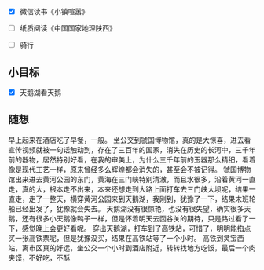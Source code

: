 - [x] 微信读书《小镇喧嚣》
- [ ] 纸质阅读《中国国家地理陕西》
- [ ] 骑行


## 小目标
- [x] 天鹅湖看天鹅

## 随想
早上起来在酒店吃了早餐，一般。
坐公交到虢国博物馆，真的是大惊喜，进去看宣传视频就被一句话触动到，存在了三百年的国家，消失在历史的长河中，三千年前的器物，居然特别好看，在我的审美上，为什么三千年前的玉器那么精细，看着像是现代工艺一样，原来曾经多么辉煌都会消失的，甚至会不被记得。
虢国博物馆出来进去黄河公园的东门，黄海在三门峡特别清澈，而且水很多，沿着黄河一直走，真的大，根本走不出来，本来还想走到大路上面打车去三门峡大坝呢，结果一直走，走了一整天，横穿黄河公园来到天鹅湖，我刚到，犹豫了一下，结果末班轮船已经出发了，犹豫就会失去。
天鹅湖没有很惊艳，也没有很失望，确实很多天鹅，还有很多小天鹅像鸭子一样，但是怀着明天去函谷关的期待，只是路过看了一下，感觉晚上会更好看呢。
穿出天鹅湖，打车到了高铁站，可惜了，明明能掐点买一张高铁票呢，但是犹豫没买，结果在高铁站等了一个小时。
高铁到灵宝西站，离市区真的好远，坐公交一个小时到酒店附近，转转找地方吃饭，最后一个肉夹馍，不好吃，不酥